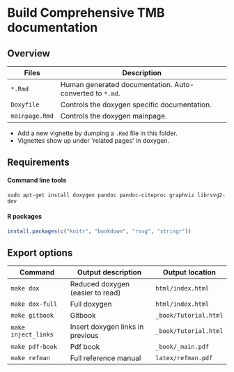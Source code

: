 # Build Comprehensive TMB documentation

## Overview

| Files         | Description                                              |
|---------------|----------------------------------------------------------|
|`*.Rmd`        | Human generated documentation. Auto-converted to `*.md`. |
|`Doxyfile`     | Controls the doxygen specific documentation.             |
|`mainpage.Rmd` | Controls the doxygen mainpage.                           |

- Add a new vignette by dumping a `.Rmd` file in this folder.
- Vignettes show up under 'related pages' in doxygen.

## Requirements

#### Command line tools

```shell
sudo apt-get install doxygen pandoc pandoc-citeproc graphviz librsvg2-dev
```

#### R packages

```R
install.packages(c("knitr", "bookdown", "rsvg", "stringr"))
```

## Export options

| Command              | Output description                 | Output location       |
|----------------------|------------------------------------|-----------------------|
| `make dox`           | Reduced doxygen (easier to read)   | `html/index.html`     |
| `make dox-full`      | Full doxygen                       | `html/index.html`     |
| `make gitbook`       | Gitbook                            | `_book/Tutorial.html` |
| `make inject_links`  | Insert doxygen links in previous   | `_book/Tutorial.html` |
| `make pdf-book`      | Pdf book                           | `_book/_main.pdf`     |
| `make refman`        | Full reference manual              | `latex/refman.pdf`    |
